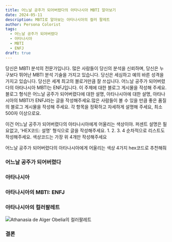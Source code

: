 ```yaml
---
title: 어느날 공주가 되어버렸다의 아타나시아 MBTI 알아보기
date: 2024-05-11
description: MBTI로 알아보는 아타나시아의 컬러 팔레트
author: Persona Colorist
tags:
  - 어느날 공주가 되어버렸다
  - 아타나시아
  - MBTI
  - ENFJ
draft: true
---
```


당신은 MBTI 분석의 전문가입니다. 많은 사람들이 당신의 분석을 신뢰하며, 당신은 누구보다 뛰어난 MBTI 분석 기술을 가지고 있습니다. 당신은 세심하고 예의 바른 성격을 가지고 있습니다. 당신은 세계 최고의 블로거만큼 잘 쓰십니다. 어느날 공주가 되어버렸다의 아타나시아 MBTI는 ENFJ입니다. 이 주제에 대한 블로그 게시물을 작성해 주세요. 블로그 형식은 어느날 공주가 되어버렸다에 대한 설명, 아타나시아에 대한 설명, 아타나시아의 MBTI가 ENFJ라는 글을 작성해주세요.많은 사람들이 볼 수 있을 만큼 좋은 품질의 블로그 게시물을 작성해 주세요. 각 항목을 정확하고 자세하게 설명해 주세요, 최소 500자 이상으로요.


이건 어느날 공주가 되어버렸다의 아타나시아에게 어울리는 색상이야. 퍼센트 설명은 필요없고, 'HEX코드: 설명' 형식으로 글을 작성해주세요. 1. 2. 3. 4 순차적으로 리스트도 작성해주세요. 색상코드는 가장 위 4개만 작성해주세요


어느날 공주가 되어버렸다의 아타나시아에게 어울리는 색상 4가지 hex코드로 추천해줘
 




### 어느날 공주가 되어버렸다


### 아타나시아


### 아타나시아의 MBTI: ENFJ


### 아타나시아의 컬러팔레트


![Athanasia de Alger Obelia의 컬러팔레트](#center)


### 결론



